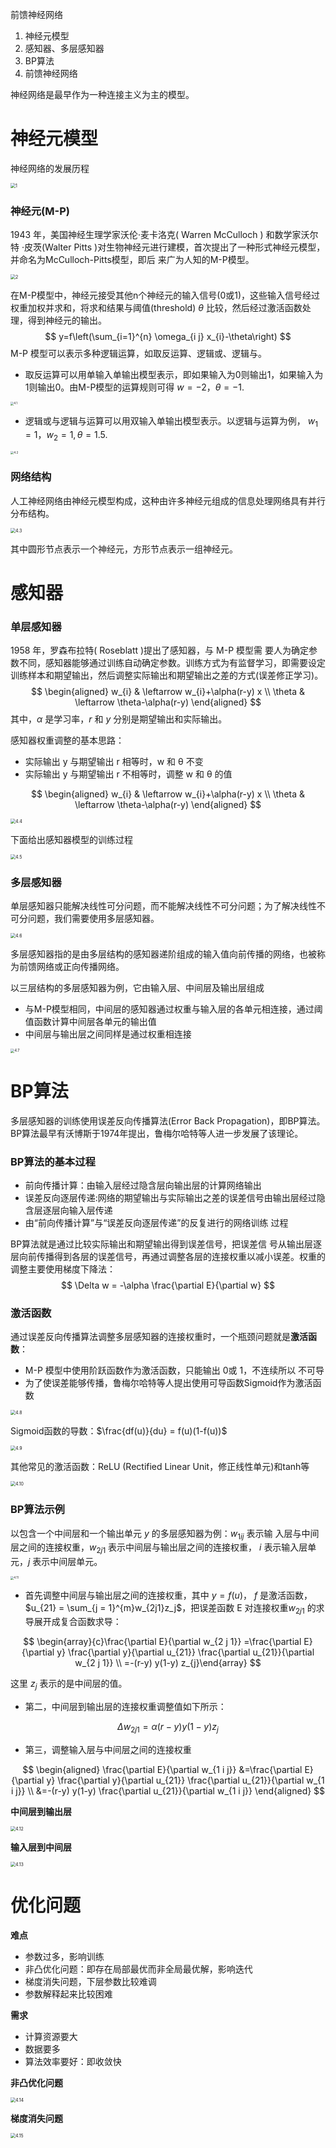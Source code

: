 前馈神经网络 

1. 神经元模型
2. 感知器、多层感知器
3. BP算法
4. 前馈神经网络



神经网络是最早作为一种连接主义为主的模型。

# 神经元模型

神经网络的发展历程

<img src="../image/4/1.png" alt="1" style="zoom:50%;" />

### 神经元(M-P)

1943 年，美国神经生理学家沃伦·麦卡洛克( Warren McCulloch ) 和数学家沃尔特 ·皮茨(Walter Pitts )对生物神经元进行建模，首次提出了一种形式神经元模型，并命名为McCulloch-Pitts模型，即后 来广为人知的M-P模型。

<img src="../image/4/2.png" alt="2" style="zoom:50%;" />

在M-P模型中，神经元接受其他n个神经元的输入信号(0或1)，这些输入信号经过权重加权并求和，将求和结果与阈值(threshold) *θ* 比较，然后经过激活函数处理，得到神经元的输出。
$$
y=f\left(\sum_{i=1}^{n} \omega_{i j} x_{i}-\theta\right)
$$
M-P 模型可以表示多种逻辑运算，如取反运算、逻辑或、逻辑与。

- 取反运算可以用单输入单输出模型表示，即如果输入为0则输出1，如果输入为1则输出0。由M-P模型的运算规则可得 $w = -2， θ = -1$.

<img src="../image/4/4.1.png" alt="4.1" style="zoom:33%;" />

- 逻辑或与逻辑与运算可以用双输入单输出模型表示。以逻辑与运算为例， $w_1=1，w_2=1, θ =1.5$.

<img src="../image/4/4.2.png" alt="4.2" style="zoom:33%;" />

### 网络结构

人工神经网络由神经元模型构成，这种由许多神经元组成的信息处理网络具有并行分布结构。

<img src="../image/4/4.3.png" alt="4.3" style="zoom:50%;" />

其中圆形节点表示一个神经元，方形节点表示一组神经元。

# 感知器

### 单层感知器

1958 年，罗森布拉特( Roseblatt )提出了感知器，与 M-P 模型需 要人为确定参数不同，感知器能够通过训练自动确定参数。训练方式为有监督学习，即需要设定训练样本和期望输出，然后调整实际输出和期望输出之差的方式(误差修正学习)。
$$
\begin{aligned} w_{i} & \leftarrow w_{i}+\alpha(r-y) x \\ \theta & \leftarrow \theta-\alpha(r-y) \end{aligned}
$$
其中，$\alpha$ 是学习率，$r$ 和  $y$ 分别是期望输出和实际输出。

感知器权重调整的基本思路：

- 实际输出 y 与期望输出 r 相等时，w 和 θ 不变
- 实际输出 y 与期望输出 r 不相等时，调整 w 和 θ 的值

$$
\begin{aligned} w_{i} & \leftarrow w_{i}+\alpha(r-y) x \\ \theta & \leftarrow \theta-\alpha(r-y) \end{aligned}
$$

<img src="../image/4/4.4.png" alt="4.4" style="zoom:50%;" />

下面给出感知器模型的训练过程

<img src="../image/4/4.5.png" alt="4.5" style="zoom:50%;" />

### 多层感知器

单层感知器只能解决线性可分问题，而不能解决线性不可分问题；为了解决线性不可分问题，我们需要使用多层感知器。

<img src="../image/4/4.6.png" alt="4.6" style="zoom:50%;" />

多层感知器指的是由多层结构的感知器递阶组成的输入值向前传播的网络，也被称为前馈网络或正向传播网络。

以三层结构的多层感知器为例，它由输入层、中间层及输出层组成

- 与M-P模型相同，中间层的感知器通过权重与输入层的各单元相连接，通过阈值函数计算中间层各单元的输出值
- 中间层与输出层之间同样是通过权重相连接

<img src="../image/4/4.7.png" alt="4.7" style="zoom:40%;" />

# BP算法

多层感知器的训练使用误差反向传播算法(Error Back Propagation)，即BP算法。BP算法最早有沃博斯于1974年提出，鲁梅尔哈特等人进一步发展了该理论。

### BP算法的基本过程

- 前向传播计算：由输入层经过隐含层向输出层的计算网络输出
- 误差反向逐层传递:网络的期望输出与实际输出之差的误差信号由输出层经过隐含层逐层向输入层传递
- 由“前向传播计算”与“误差反向逐层传递”的反复进行的网络训练 过程

BP算法就是通过比较实际输出和期望输出得到误差信号，把误差信 号从输出层逐层向前传播得到各层的误差信号，再通过调整各层的连接权重以减小误差。权重的调整主要使用梯度下降法：
$$
\Delta w = -\alpha \frac{\partial E}{\partial w}
$$

### 激活函数

通过误差反向传播算法调整多层感知器的连接权重时，一个瓶颈问题就是**激活函数**：

- M-P 模型中使用阶跃函数作为激活函数，只能输出 0或 1，不连续所以 不可导
- 为了使误差能够传播，鲁梅尔哈特等人提出使用可导函数Sigmoid作为激活函数

<img src="../image/4/4.8.png" alt="4.8" style="zoom:50%;" />

Sigmoid函数的导数：$\frac{df(u)}{du} = f(u)(1-f(u))$

<img src="../image/4/4.9.png" alt="4.9" style="zoom:50%;" />

其他常见的激活函数：ReLU (Rectified Linear Unit，修正线性单元)和tanh等

<img src="../image/4/4.10.png" alt="4.10" style="zoom:50%;" />

### BP算法示例

以包含一个中间层和一个输出单元 $y$ 的多层感知器为例：$w_{1ij}$ 表示输 入层与中间层之间的连接权重，$w_{2j1}$ 表示中间层与输出层之间的连接权重， $i$ 表示输入层单元，$j$ 表示中间层单元。

<img src="../image/4/4.11.png" alt="4.11" style="zoom:33%;" />

- 首先调整中间层与输出层之间的连接权重，其中 $y=f(u)$， $f$ 是激活函数，$u_{21} = \sum_{j = 1}^{m}w_{2j1}z_j$，把误差函数 E 对连接权重$w_{2j1}$ 的求导展开成复合函数求导：

$$
\begin{array}{c}\frac{\partial E}{\partial w_{2 j 1}}     =\frac{\partial E}{\partial y} \frac{\partial y}{\partial u_{21}} \frac{\partial u_{21}}{\partial w_{2 j 1}} \\ =-(r-y) y(1-y) z_{j}\end{array}
$$

这里 $z_j$ 表示的是中间层的值。

- 第二，中间层到输出层的连接权重调整值如下所示：

$$
\Delta w_{2 j 1}=\alpha(r-y) y(1-y) z_{j}
$$

- 第三，调整输入层与中间层之间的连接权重

$$
\begin{aligned} \frac{\partial E}{\partial w_{1 i j}} &=\frac{\partial E}{\partial y} \frac{\partial y}{\partial u_{21}} \frac{\partial u_{21}}{\partial w_{1 i j}} \\ &=-(r-y) y(1-y) \frac{\partial u_{21}}{\partial w_{1 i j}} \end{aligned}
$$

**中间层到输出层**

<img src="../image/4/4.12.png" alt="4.12" style="zoom:50%;" />

**输入层到中间层**

<img src="../image/4/4.13.png" alt="4.13" style="zoom:50%;" />

# 优化问题

**难点**

- 参数过多，影响训练
- 非凸优化问题：即存在局部最优而非全局最优解，影响迭代
- 梯度消失问题，下层参数比较难调
- 参数解释起来比较困难

**需求**

- 计算资源要大
- 数据要多
- 算法效率要好：即收敛快

**非凸优化问题**

<img src="../image/4/4.14.png" alt="4.14" style="zoom:50%;" />

**梯度消失问题**

<img src="../image/4/4.15.png" alt="4.15" style="zoom:50%;" />

